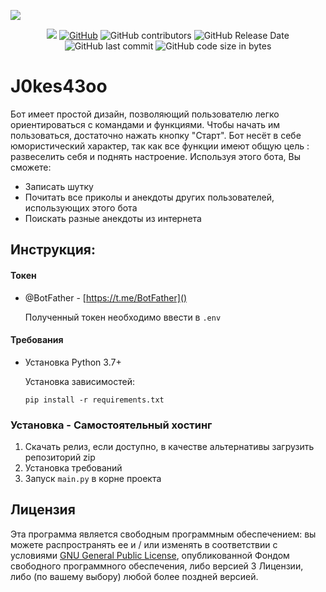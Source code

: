 ![](https://raw.githubusercontent.com/kotorkovsciy/J0kes43oo/master/.github/images/J0kes43oo.png)
<div align="center">
<a href="https://www.oscs1024.com/project/oscs/kotorkovsciy/J0kes43oo?ref=badge_small" alt="OSCS Status"><img src="https://www.oscs1024.com/platform/badge/kotorkovsciy/J0kes43oo.svg?size=small"/></a>
<a href="https://github.com/kotorkovsciy/J0kes43oo/blob/master/LICENSE"><img alt="GitHub" src="https://img.shields.io/github/license/kotorkovsciy/J0kes43oo"></a>
<img alt="GitHub contributors" src="https://img.shields.io/github/contributors/kotorkovsciy/J0kes43oo?color=gr">
<img alt="GitHub Release Date" src="https://img.shields.io/github/release-date/kotorkovsciy/J0kes43oo">
<img alt="GitHub last commit" src="https://img.shields.io/github/last-commit/kotorkovsciy/J0kes43oo">
<img alt="GitHub code size in bytes" src="https://img.shields.io/github/languages/code-size/kotorkovsciy/J0kes43oo">
</div>


# J0kes43oo

Бот имеет простой дизайн, позволяющий пользователю легко ориентироваться с командами и функциями. Чтобы начать им пользоваться, достаточно нажать кнопку "Старт". Бот несёт в себе юмористический характер, так как все функции имеют общую цель : развеселить себя и поднять настроение. Используя этого бота, Вы сможете:

- Записать шутку
- Почитать все приколы и анекдоты других пользователей, использующих этого бота
- Поискать разные анекдоты из интернета

## Инструкция:

#### Токен

* @BotFather - [https://t.me/BotFather]()

  Полученный токен необходимо ввести в `.env`

#### Требования

* Установка Python 3.7+

  Установка зависимостей:

  ```
  pip install -r requirements.txt
  ```

### Установка - Самостоятельный хостинг

1. Скачать релиз, если доступно, в качестве альтернативы загрузить репозиторий zip
2. Установка требований
3. Запуск `main.py` в корне проекта

## Лицензия

Эта программа является свободным программным обеспечением: вы можете распространять ее и / или изменять в соответствии с условиями [GNU General Public License](https://github.com/Raptor123471/DingoLingo/blob/master/LICENSE.txt), опубликованной Фондом свободного программного обеспечения, либо версией 3 Лицензии, либо (по вашему выбору) любой более поздней версией.
